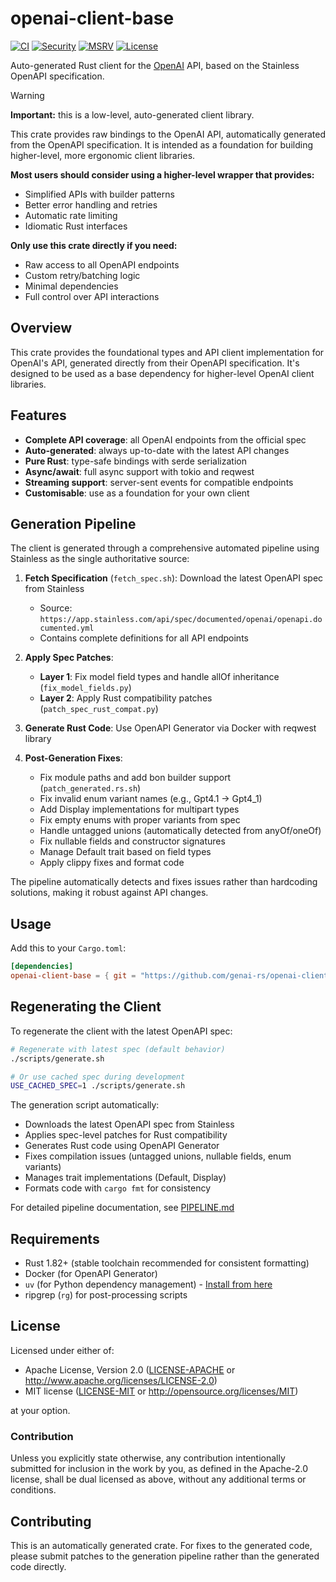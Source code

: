 # openai-client-base

[![CI](https://github.com/genai-rs/openai-client-base/workflows/CI/badge.svg)](https://github.com/genai-rs/openai-client-base/actions)
[![Security](https://github.com/genai-rs/openai-client-base/workflows/Security/badge.svg)](https://github.com/genai-rs/openai-client-base/actions)
[![MSRV](https://img.shields.io/badge/MSRV-1.82.0-blue)](https://releases.rs/docs/1.82.0/)
[![License](https://img.shields.io/github/license/genai-rs/openai-client-base)](./LICENSE-MIT)

Auto-generated Rust client for the [OpenAI](https://openai.com) API, based on the Stainless OpenAPI specification.

> [!WARNING]
> **Important:** this is a low-level, auto-generated client library.
> 
> This crate provides raw bindings to the OpenAI API, automatically generated from the OpenAPI specification.
> It is intended as a foundation for building higher-level, more ergonomic client libraries.
>
> **Most users should consider using a higher-level wrapper that provides:**
> - Simplified APIs with builder patterns
> - Better error handling and retries
> - Automatic rate limiting
> - Idiomatic Rust interfaces
>
> **Only use this crate directly if you need:**
> - Raw access to all OpenAPI endpoints
> - Custom retry/batching logic
> - Minimal dependencies
> - Full control over API interactions

## Overview

This crate provides the foundational types and API client implementation for OpenAI's API, generated directly from their OpenAPI specification. It's designed to be used as a base dependency for higher-level OpenAI client libraries.

## Features

- **Complete API coverage**: all OpenAI endpoints from the official spec
- **Auto-generated**: always up-to-date with the latest API changes
- **Pure Rust**: type-safe bindings with serde serialization
- **Async/await**: full async support with tokio and reqwest
- **Streaming support**: server-sent events for compatible endpoints
- **Customisable**: use as a foundation for your own client

## Generation Pipeline

The client is generated through a comprehensive automated pipeline using Stainless as the single authoritative source:

1. **Fetch Specification** (`fetch_spec.sh`): Download the latest OpenAPI spec from Stainless
   - Source: `https://app.stainless.com/api/spec/documented/openai/openapi.documented.yml`
   - Contains complete definitions for all API endpoints

2. **Apply Spec Patches**:
   - **Layer 1**: Fix model field types and handle allOf inheritance (`fix_model_fields.py`)
   - **Layer 2**: Apply Rust compatibility patches (`patch_spec_rust_compat.py`)

3. **Generate Rust Code**: Use OpenAPI Generator via Docker with reqwest library

4. **Post-Generation Fixes**:
   - Fix module paths and add bon builder support (`patch_generated.rs.sh`)
   - Fix invalid enum variant names (e.g., Gpt4.1 -> Gpt4_1)
   - Add Display implementations for multipart types
   - Fix empty enums with proper variants from spec
   - Handle untagged unions (automatically detected from anyOf/oneOf)
   - Fix nullable fields and constructor signatures
   - Manage Default trait based on field types
   - Apply clippy fixes and format code

The pipeline automatically detects and fixes issues rather than hardcoding solutions, making it robust against API changes.

## Usage

Add this to your `Cargo.toml`:

```toml
[dependencies]
openai-client-base = { git = "https://github.com/genai-rs/openai-client-base" }
```

## Regenerating the Client

To regenerate the client with the latest OpenAPI spec:

```bash
# Regenerate with latest spec (default behavior)
./scripts/generate.sh

# Or use cached spec during development
USE_CACHED_SPEC=1 ./scripts/generate.sh
```

The generation script automatically:
- Downloads the latest OpenAPI spec from Stainless
- Applies spec-level patches for Rust compatibility
- Generates Rust code using OpenAPI Generator
- Fixes compilation issues (untagged unions, nullable fields, enum variants)
- Manages trait implementations (Default, Display)
- Formats code with `cargo fmt` for consistency

For detailed pipeline documentation, see [PIPELINE.md](PIPELINE.md)

## Requirements

- Rust 1.82+ (stable toolchain recommended for consistent formatting)
- Docker (for OpenAPI Generator)
- `uv` (for Python dependency management) - [Install from here](https://docs.astral.sh/uv/getting-started/installation/)
- ripgrep (`rg`) for post-processing scripts

## License

Licensed under either of:

* Apache License, Version 2.0 ([LICENSE-APACHE](LICENSE-APACHE) or <http://www.apache.org/licenses/LICENSE-2.0>)
* MIT license ([LICENSE-MIT](LICENSE-MIT) or <http://opensource.org/licenses/MIT>)

at your option.

### Contribution

Unless you explicitly state otherwise, any contribution intentionally submitted
for inclusion in the work by you, as defined in the Apache-2.0 license, shall be
dual licensed as above, without any additional terms or conditions.

## Contributing

This is an automatically generated crate. For fixes to the generated code, please submit patches to the generation pipeline rather than the generated code directly.
